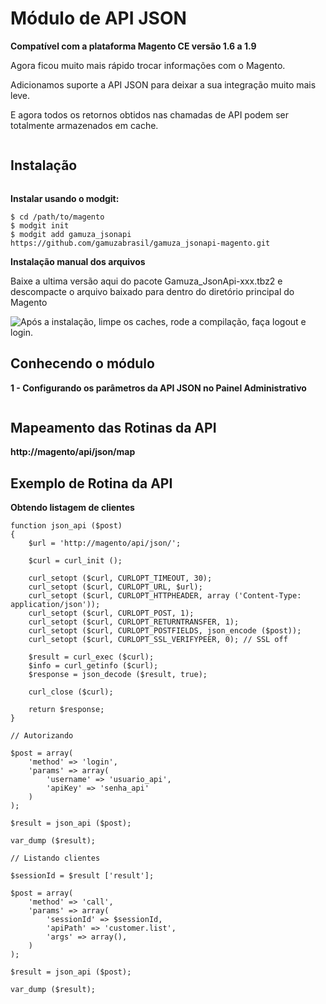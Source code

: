 <h1>Módulo de API JSON</h1>

**Compatível com a plataforma Magento CE versão 1.6 a 1.9**

Agora ficou muito mais rápido trocar informações com o Magento.

Adicionamos suporte a API JSON para deixar a sua integração muito mais leve.

E agora todos os retornos obtidos nas chamadas de API podem ser totalmente armazenados em cache.

<img src="https://dl.dropboxusercontent.com/u/10273516/github/jsonapi/gamuza-jsonapi-box.png" alt="" title="Gamuza JSON API - Magento - Box" />

<h2>Instalação</h2>

<img src="https://dl.dropboxusercontent.com/s/pqpp0x62kqov683/sempre-faca-backup.png" alt="" title="Atenção! Sempre faça um backup da sua loja antes de realizar qualquer modificação!" />

**Instalar usando o modgit:**

    $ cd /path/to/magento
    $ modgit init
    $ modgit add gamuza_jsonapi https://github.com/gamuzabrasil/gamuza_jsonapi-magento.git

**Instalação manual dos arquivos**

Baixe a ultima versão aqui do pacote Gamuza_JsonApi-xxx.tbz2 e descompacte o arquivo baixado para dentro do diretório principal do Magento

<img src="https://dl.dropboxusercontent.com/s/ir2vm6cyo3gl1v8/pos-instalacao.png" alt="Após a instalação, limpe os caches, rode a compilação, faça logout e login." title="Após a instalação, limpe os caches, rode a compilação, faça logout e login." />

<h2>Conhecendo o módulo</h2>

**1 - Configurando os parâmetros da API JSON no Painel Administrativo**

<img src="https://dl.dropboxusercontent.com/u/10273516/github/jsonapi/gamuza-jsonapi-config-admin.png" alt="" title="Gamuza JSON API - Magento - Configurando os parâmetros da API JSON no Painel Administrativo" />

<h2>Mapeamento das Rotinas da API</h2>

**http://magento/api/json/map**

<h2>Exemplo de Rotina da API</h2>

**Obtendo listagem de clientes**

    function json_api ($post)
    {
        $url = 'http://magento/api/json/';

        $curl = curl_init ();

        curl_setopt ($curl, CURLOPT_TIMEOUT, 30);
        curl_setopt ($curl, CURLOPT_URL, $url);
        curl_setopt ($curl, CURLOPT_HTTPHEADER, array ('Content-Type: application/json'));
        curl_setopt ($curl, CURLOPT_POST, 1);
        curl_setopt ($curl, CURLOPT_RETURNTRANSFER, 1);
        curl_setopt ($curl, CURLOPT_POSTFIELDS, json_encode ($post));
        curl_setopt ($curl, CURLOPT_SSL_VERIFYPEER, 0); // SSL off

        $result = curl_exec ($curl);
        $info = curl_getinfo ($curl);
        $response = json_decode ($result, true);

        curl_close ($curl);

        return $response;
    }

    // Autorizando

    $post = array(
        'method' => 'login',
        'params' => array(
            'username' => 'usuario_api',
            'apiKey' => 'senha_api'
        )
    );

    $result = json_api ($post);
    
    var_dump ($result);

    // Listando clientes

    $sessionId = $result ['result'];

    $post = array(
        'method' => 'call',
        'params' => array(
            'sessionId' => $sessionId,
            'apiPath' => 'customer.list',
            'args' => array(),
        )
    );

    $result = json_api ($post);

    var_dump ($result);


